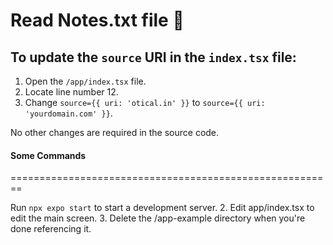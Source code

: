 
# Read Notes.txt file 👋


## To update the `source` URI in the `index.tsx` file:

1.  Open the `/app/index.tsx` file.
2.  Locate line number 12.
3.  Change `source={{ uri: 'otical.in' }}` to `source={{ uri: 'yourdomain.com' }}`.

No other changes are required in the source code.

#### Some Commands 

 ========================================================

 Run `npx expo start` to start a development server.
2. Edit app/index.tsx to edit the main screen.
3. Delete the /app-example directory when you're done referencing it.
